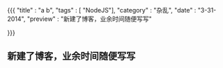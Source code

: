 {{{
    "title"    : "a b",
    "tags"     : [ "NodeJS"],
    "category" : "杂乱",
    "date"     : "3-31-2014",
    "preview"  : "新建了博客，业余时间随便写写"

}}}


新建了博客，业余时间随便写写
---


